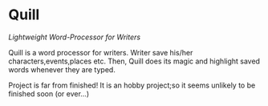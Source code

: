 # Quill
*Lightweight Word-Processor for Writers*

Quill is a word processor for writers. Writer save his/her characters,events,places etc. 
Then, Quill does its magic and highlight saved words whenever they are typed. 

Project is far from finished! It is an hobby project;so it seems unlikely to be finished soon (or ever...)
